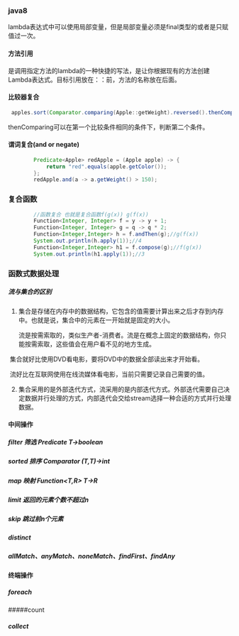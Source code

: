 ### java8

lambda表达式中可以使用局部变量，但是局部变量必须是final类型的或者是只赋值过一次。

#### 方法引用

是调用指定方法的lambda的一种快捷的写法，是让你根据现有的方法创建Lambda表达式。目标引用放在：：前，方法的名称放在后面。

#### 比较器复合

```java
 apples.sort(Comparator.comparing(Apple::getWeight).reversed().thenComparing(Apple::getColor));
```

thenComparing可以在第一个比较条件相同的条件下，判断第二个条件。

#### 谓词复合(and or negate)

```java
        Predicate<Apple> redApple = (Apple apple) -> {
            return "red".equals(apple.getColor());
        };
        redApple.and(a -> a.getWeight() > 150);
```

### 复合函数

```java
        //函数复合 也就是复合函数f(g(x)) g(f(x))
        Function<Integer, Integer> f = y -> y + 1;
        Function<Integer, Integer> g = q -> q * 2;
        Function<Integer,Integer> h = f.andThen(g);//g(f(x))
        System.out.println(h.apply(1));//4
        Function<Integer,Integer> h1 = f.compose(g);//f(g(x))
        System.out.println(h1.apply(1));//3
```

### 函数式数据处理

##### 流与集合的区别

1. 集合是存储在内存中的数据结构，它包含的值需要计算出来之后才存到内存中。也就是说，集合中的元素在一开始就是固定的大小。

    流是按需索取的，类似生产者-消费者。流是在概念上固定的数据结构，你只能按需索取，这些值会在用户看不见的地方生成。

​       集合就好比使用DVD看电影，要将DVD中的数据全部读出来才开始看。

​       流好比在互联网使用在线流媒体看电影，当前只需要记录自己需要的值。

2. 集合采用的是外部迭代方式，流采用的是内部迭代方式。外部迭代需要自己决定数据并行处理的方式，内部迭代会交给stream选择一种合适的方式并行处理数据。

#### 中间操作

##### filter 筛选  Predicate<T > T->boolean

##### sorted 排序 Comparator<T> (T,T)->int

##### map 映射 Function<T,R>  T->R

##### limit 返回的元素个数不超过n

##### skip 跳过前n个元素

##### distinct

##### allMatch、anyMatch、noneMatch、findFirst、findAny

#### 终端操作

##### foreach

#####count

##### collect




